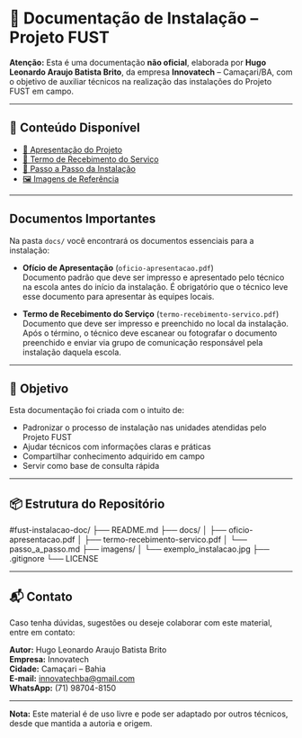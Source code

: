 # 📘 Documentação de Instalação – Projeto FUST

**Atenção:** Esta é uma documentação **não oficial**, elaborada por **Hugo Leonardo Araujo Batista Brito**, da empresa **Innovatech** – Camaçari/BA, com o objetivo de auxiliar técnicos na realização das instalações do Projeto FUST em campo.

---

## 📁 Conteúdo Disponível

- [📄 Apresentação do Projeto](docs/oficio-apresentacao.pdf)
- [📝 Termo de Recebimento do Serviço](docs/termo-recebimento-servico.pdf)
- [🔧 Passo a Passo da Instalação](docs/passo_a_passo.md)
- [🖼️ Imagens de Referência](imagens/)

---

## Documentos Importantes

Na pasta `docs/` você encontrará os documentos essenciais para a instalação:

- **Ofício de Apresentação** (`oficio-apresentacao.pdf`)  
  Documento padrão que deve ser impresso e apresentado pelo técnico na escola antes do início da instalação. É obrigatório que o técnico leve esse documento para apresentar às equipes locais.

- **Termo de Recebimento do Serviço** (`termo-recebimento-servico.pdf`)  
  Documento que deve ser impresso e preenchido no local da instalação. Após o término, o técnico deve escanear ou fotografar o documento preenchido e enviar via grupo de comunicação responsável pela instalação daquela escola.

---

## 📌 Objetivo

Esta documentação foi criada com o intuito de:

- Padronizar o processo de instalação nas unidades atendidas pelo Projeto FUST
- Ajudar técnicos com informações claras e práticas
- Compartilhar conhecimento adquirido em campo
- Servir como base de consulta rápida

---

## 📦 Estrutura do Repositório

#fust-instalacao-doc/
  ├── README.md
  ├── docs/
  │ ├── oficio-apresentacao.pdf
  │ ├── termo-recebimento-servico.pdf
  │ └── passo_a_passo.md
  ├── imagens/
  │ └── exemplo_instalacao.jpg
  ├── .gitignore
  └── LICENSE

---

## 📬 Contato

Caso tenha dúvidas, sugestões ou deseje colaborar com este material, entre em contato:

**Autor:** Hugo Leonardo Araujo Batista Brito  
**Empresa:** Innovatech  
**Cidade:** Camaçari – Bahia  
**E-mail:** innovatechba@gmail.com  
**WhatsApp:** (71) 98704-8150

---

**Nota:** Este material é de uso livre e pode ser adaptado por outros técnicos, desde que mantida a autoria e origem.